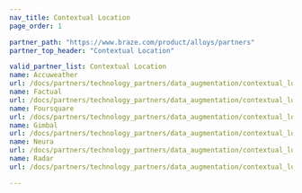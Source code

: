 ```yaml
---
nav_title: Contextual Location
page_order: 1

partner_path: "https://www.braze.com/product/alloys/partners"
partner_top_header: "Contextual Location"

valid_partner_list: Contextual Location
name: Accuweather
url: /docs/partners/technology_partners/data_augmentation/contextual_location/accuweather/
name: Factual
url: /docs/partners/technology_partners/data_augmentation/contextual_location/factual/
name: Foursquare
url: /docs/partners/technology_partners/data_augmentation/contextual_location/foursquare/
name: Gimbal
url: /docs/partners/technology_partners/data_augmentation/contextual_location/gimbal/
name: Neura
url: /docs/partners/technology_partners/data_augmentation/contextual_location/neura/
name: Radar
url: /docs/partners/technology_partners/data_augmentation/contextual_location/radar/

---
```

